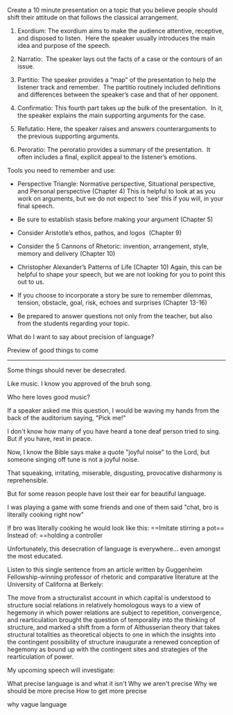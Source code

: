Create a 10 minute presentation on a topic that you believe people should shift their attitude on that follows the classical arrangement.

1. Exordium: The exordium aims to make the audience attentive, receptive, and disposed to listen.  Here the speaker usually introduces the main idea and purpose of the speech.
    
2. Narratio:  The speaker lays out the facts of a case or the contours of an issue.  
    
3. Partitio: The speaker provides a “map” of the presentation to help the listener track and remember.  The partitio routinely included definitions and differences between the speaker’s case and that of her opponent.  
    
4. Confirmatio: This fourth part takes up the bulk of the presentation.  In it, the speaker explains the main supporting arguments for the case.  
    
5. Refutatio: Here, the speaker raises and answers counterarguments to the previous supporting arguments.
    
6. Peroratio: The peroratio provides a summary of the presentation.  It often includes a final, explicit appeal to the listener’s emotions.  
    

Tools you need to remember and use:

- Perspective Triangle: Normative perspective, Situational perspective, and Personal perspective (Chapter 4) This is helpful to look at as you work on arguments, but we do not expect to 'see' this if you will, in your final speech.
    
- Be sure to establish stasis before making your argument (Chapter 5)
    
- Consider Aristotle’s ethos, pathos, and logos  (Chapter 9)
    
- Consider the 5 Cannons of Rhetoric: invention, arrangement, style, memory and delivery (Chapter 10)
    
- Christopher Alexander’s Patterns of Life (Chapter 10) Again, this can be helpful to shape your speech, but we are not looking for you to point this out to us.
    
- If you choose to incorporate a story be sure to remember dilemmas, tension, obstacle, goal, risk, echoes and surprises (Chapter 13-16)
    
- Be prepared to answer questions not only from the teacher, but also from the students regarding your topic.

What do I want to say about precision of language?


Preview of good things to come

---

Some things should never be desecrated.

Like music. 
I know you approved of the bruh song.

Who here loves good music? 

If a speaker asked me this question, I would be waving my hands from the back of the auditorium saying, "Pick me!"

I don't know how many of you have heard a tone deaf person tried to sing. But if you have, rest in peace.

Now, I know the Bible says make a quote "joyful noise" to the Lord, but someone singing off tune is not a joyful noise. 

That squeaking, irritating, miserable, disgusting, provocative disharmony is reprehensible.


But for some reason people have lost their ear for beautiful language.

I was playing a game with some friends and one of them said "chat, bro is literally cooking right now"

If bro was literally cooking he would look like this: ==Imitate stirring a pot==
Instead of: ==holding a controller


Unfortunately, this desecration of language is everywhere... even amongst the most educated.

Listen to this single sentence from an article written by Guggenheim Fellowship-winning professor of rhetoric and comparative literature at the University of Californa at Berkely:

The move from a structuralist account in which capital is understood to structure social relations in relatively homologous ways to a view of hegemony in which power relations are subject to repetition, convergence, and rearticulation brought the question of temporality into the thinking of structure, and marked a shift from a form of Althusserian theory that takes structural totalities as theoretical objects to one in which the insights into the contingent possibility of structure inaugurate a renewed conception of hegemony as bound up with the contingent sites and strategies of the rearticulation of power. 


My upcoming speech will investigate:

What precise language is and what it isn't
Why we aren't precise
Why we should be more precise
How to get more precise

why vague language 